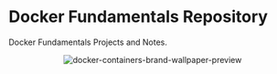 # Docker Fundamentals Repository 
Docker Fundamentals Projects and Notes.

<div align="center">

![docker-containers-brand-wallpaper-preview](https://user-images.githubusercontent.com/43958075/236253646-67551798-f1ff-4012-9cf8-8bcab4922093.jpg)

</div>

